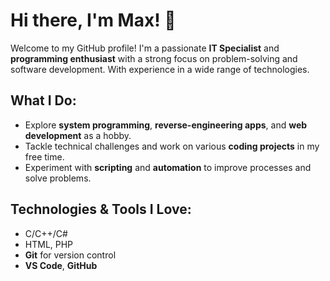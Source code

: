 # Hi there, I'm Max! 👋

Welcome to my GitHub profile! I'm a passionate **IT Specialist** and **programming enthusiast** with a strong focus on problem-solving and software development. With experience in a wide range of technologies.

## What I Do:

- Explore **system programming**, **reverse-engineering apps**, and **web development** as a hobby.
- Tackle technical challenges and work on various **coding projects** in my free time.
- Experiment with **scripting** and **automation** to improve processes and solve problems.

## Technologies & Tools I Love:

- C/C++/C#  
- HTML, PHP  
- **Git** for version control  
- **VS Code**, **GitHub**

